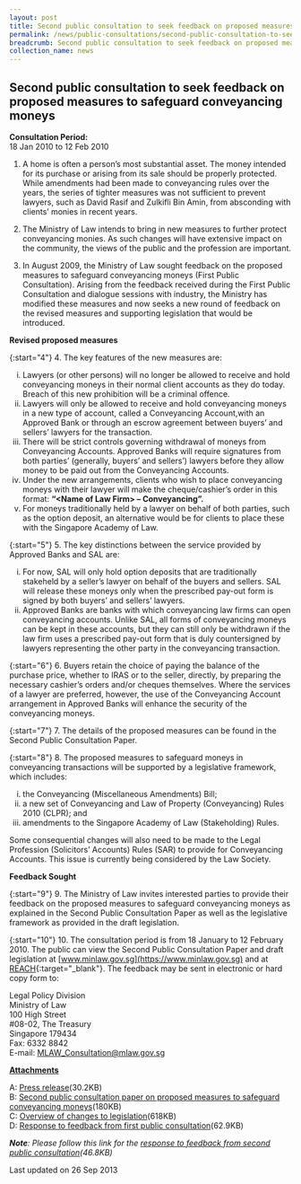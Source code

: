 ```yaml
---
layout: post
title: Second public consultation to seek feedback on proposed measures to safeguard conveyancing moneys
permalink: /news/public-consultations/second-public-consultation-to-seek-feedback-on-proposed-measures-to-safeguard-conveyancing-moneys/
breadcrumb: Second public consultation to seek feedback on proposed measures to safeguard conveyancing moneys
collection_name: news
---
```


Second public consultation to seek feedback on proposed measures to safeguard conveyancing moneys
---

**Consultation Period:**  
18 Jan 2010 to 12 Feb 2010

1. A home is often a person’s most substantial asset. The money intended for its purchase or arising from its sale should be properly protected. While amendments had been made to conveyancing rules over the years, the series of tighter measures was not sufficient to prevent lawyers, such as David Rasif and Zulkifli Bin Amin, from absconding with clients’ monies in recent years.

2. The Ministry of Law intends to bring in new measures to further protect conveyancing monies. As such changes will have extensive impact on the community, the views of the public and the profession are important. 

3. In August 2009, the Ministry of Law sought feedback on the proposed measures to safeguard conveyancing moneys (First Public Consultation). Arising from the feedback received during the First Public Consultation and dialogue sessions with industry, the Ministry has modified these measures and now seeks a new round of feedback on the revised measures and supporting legislation that would be introduced.

**Revised proposed measures**

{:start="4"}
4. The key features of the new measures are:
<ol style="list-style-type: lower-roman">
<li>Lawyers (or other persons) will no longer be allowed to receive and hold conveyancing moneys in their normal client accounts as they do today. Breach of this new prohibition will be a criminal offence.</li>
<li>Lawyers will only be allowed to receive and hold conveyancing moneys in a new type of account, called a Conveyancing Account,with an Approved Bank or through an escrow agreement between buyers’ and sellers’ lawyers for the transaction.</li>
<li>There will be strict controls governing withdrawal of moneys from Conveyancing Accounts. Approved Banks will require signatures from both parties’ (generally, buyers’ and sellers’) lawyers before they allow money to be paid out from the Conveyancing Accounts.</li>
<li>Under the new arrangements, clients who wish to place conveyancing moneys with their lawyer will make the cheque/cashier’s order in this format: <strong>“&#60;Name of Law Firm&#62; – Conveyancing”.</strong></li>
<li> For moneys traditionally held by a lawyer on behalf of both parties, such as the option deposit, an alternative would be for clients to place these with the Singapore Academy of Law.</li>
</ol>

{:start="5"}
5. The key distinctions between the service provided by Approved Banks and SAL are:

<ol style="list-style-type: lower-roman">
<li>For now, SAL will only hold option deposits that are traditionally stakeheld by a seller’s lawyer on behalf of the buyers and sellers. SAL will release these moneys only when the prescribed pay-out form is signed by both buyers’ and sellers’ lawyers.</li>
<li>Approved Banks are banks with which conveyancing law firms can open conveyancing accounts. Unlike SAL, all forms of conveyancing moneys can be kept in these accounts, but they can still only be withdrawn if the law firm uses a prescribed pay-out form that is duly countersigned by lawyers representing the other party in the conveyancing transaction.</li>
</ol>

{:start="6"}
6. Buyers retain the choice of paying the balance of the purchase price, whether to IRAS or to the seller, directly, by preparing the necessary cashier’s orders and/or cheques themselves. Where the services of a lawyer are preferred, however, the use of the Conveyancing Account arrangement in Approved Banks will enhance the security of the conveyancing moneys.

{:start="7"}
7. The details of the proposed measures can be found in the Second Public Consultation Paper.

{:start="8"}
8. The proposed measures to safeguard moneys in conveyancing transactions will be supported by a legislative framework, which includes:
<ol style="list-style-type: lower-roman">
<li>the Conveyancing (Miscellaneous Amendments) Bill;</li>
<li>a new set of Conveyancing and Law of Property (Conveyancing) Rules 2010 (CLPR); and</li>
<li>amendments to the Singapore Academy of Law (Stakeholding) Rules.</li>
</ol>

Some consequential changes will also need to be made to the Legal Profession (Solicitors’ Accounts) Rules (SAR) to provide for Conveyancing Accounts. This issue is currently being considered by the Law Society.

**Feedback Sought**

{:start="9"}
9. The Ministry of Law invites interested parties to provide their feedback on the proposed measures to safeguard conveyancing moneys as explained in the Second Public Consultation Paper as well as the legislative framework as provided in the draft legislation.

{:start="10"}
10. The consultation period is from 18 January to 12 February 2010. The public can view the Second Public Consultation Paper and draft legislation at [www.minlaw.gov.sg](https://www.minlaw.gov.sg) and at [REACH](https://www.reach.gov.sg/){:target="_blank"}.  The feedback may be sent in electronic or hard copy form to:

<p class="address-centered">
  Legal Policy Division<br>
  Ministry of Law<br>
  100 High Street<br>
  #08-02, The Treasury<br>
  Singapore 179434<br>
  Fax: 6332 8842<br>
  E-mail: <a href="mailto:MLAW_Consultation@mlaw.gov.sg">MLAW_Consultation@mlaw.gov.sg</a>
</p>

<b><u>Attachments</u></b>

A: [Press release](/files/linkclickbadf.pdf/)(30.2KB)<br>
B: [Second public consultation paper on proposed measures to safeguard conveyancing moneys](/files/linkclick0623.pdf/)(180KB)<br>
C: [Overview of changes to legislation](/files/linkclick6f06.pdf/)(618KB)<br>
D: [Response to feedback from first public consultation](/files/linkclick73ae.pdf/)(62.9KB)<br>

***Note**: Please follow this link for the  [response to feedback from second public consultation](/files/linkclickde7f.pdf/)(46.8KB)*

<p class="right-side-updated">Last updated on 26 Sep 2013</p>
